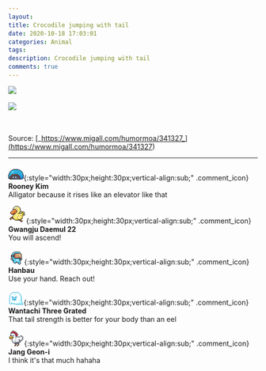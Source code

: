 ```yaml
---
layout: 
title: Crocodile jumping with tail
date: 2020-10-18 17:03:01
categories: Animal
tags: 
description: Crocodile jumping with tail
comments: true
---
```


![](https://blog.kakaocdn.net/dn/cDETSu/btqKXKT1arY/yTX9IBwf1DkdAHCrNwIKiK/img.gif)

![](https://blog.kakaocdn.net/dn/bcCetG/btqKZoiAMZq/bvzuoRk9GNV3p5RumVF6N0/img.gif)

​

Source: [_https://www.migall.com/humormoa/341327_](<https://www.migall.com/humormoa/341327>)

* * *

![comment](/assets/character/turtle.png){:style="width:30px;height:30px;vertical-align:sub;" .comment_icon} **Rooney Kim**  
Alligator because it rises like an elevator like that   
  
![comment](/assets/character/duck.png){:style="width:30px;height:30px;vertical-align:sub;" .comment_icon} **Gwangju Daemul 22**  
You will ascend!   
  
![comment](/assets/character/goggle.png){:style="width:30px;height:30px;vertical-align:sub;" .comment_icon} **Hanbau**  
Use your hand. Reach out!  
  
![comment](/assets/character/ghost.png){:style="width:30px;height:30px;vertical-align:sub;" .comment_icon} **Wantachi Three Grated**  
That tail strength is better for your body than an eel   
  
![comment](/assets/character/chicken.png){:style="width:30px;height:30px;vertical-align:sub;" .comment_icon} **Jang Geon-i**  
I think it's that much hahaha   
  

